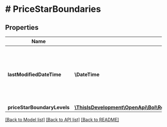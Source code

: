 # # PriceStarBoundaries

## Properties

Name | Type | Description | Notes
------------ | ------------- | ------------- | -------------
**lastModifiedDateTime** | **\DateTime** | The date and time in ISO 8601 format when boundaries updated for the last time. |
**priceStarBoundaryLevels** | [**\ThisIsDevelopment\OpenApi\Bol\Retailer\Models\PriceStarBoundaryLevels[]**](PriceStarBoundaryLevels.md) |  |

[[Back to Model list]](../../README.md#models) [[Back to API list]](../../README.md#endpoints) [[Back to README]](../../README.md)
